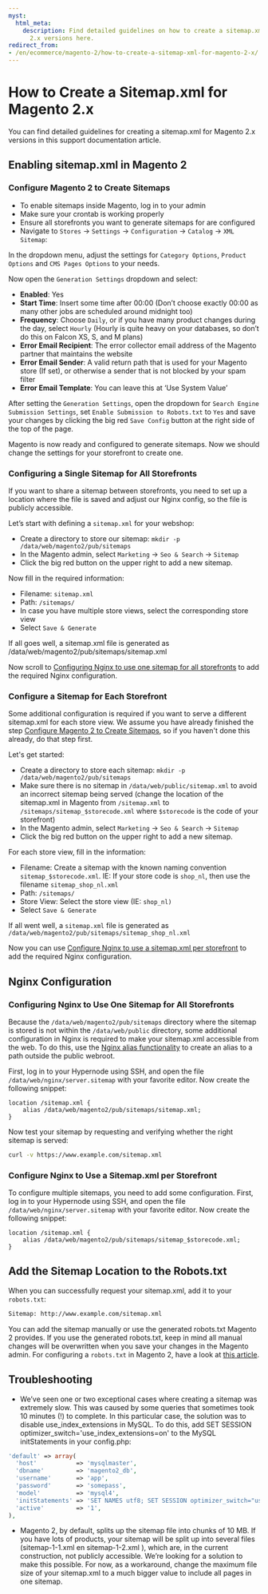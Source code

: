 ```yaml
---
myst:
  html_meta:
    description: Find detailed guidelines on how to create a sitemap.xml for Magento
      2.x versions here.
redirect_from:
- /en/ecommerce/magento-2/how-to-create-a-sitemap-xml-for-magento-2-x/
---
```


<!-- source: https://support.hypernode.com/en/ecommerce/magento-2/how-to-create-a-sitemap-xml-for-magento-2-x/ -->

# How to Create a Sitemap.xml for Magento 2.x

You can find detailed guidelines for creating a sitemap.xml for Magento 2.x versions in this support documentation article.

## Enabling sitemap.xml in Magento 2

### Configure Magento 2 to Create Sitemaps

- To enable sitemaps inside Magento, log in to your admin
- Make sure your crontab is working properly
- Ensure all storefronts you want to generate sitemaps for are configured
- Navigate to `Stores` -> `Settings` -> `Configuration` -> `Catalog` -> `XML Sitemap`:

In the dropdown menu, adjust the settings for `Category Options`, `Product Options` and `CMS Pages Options` to your needs.

Now open the `Generation Settings` dropdown and select:

- **Enabled**: Yes
- **Start Time**: Insert some time after 00:00 (Don’t choose exactly 00:00 as many other jobs are scheduled around midnight too)
- **Frequency**: Choose `Daily`, or if you have many product changes during the day, select `Hourly` (Hourly is quite heavy on your databases, so don’t do this on Falcon XS, S, and M plans)
- **Error Email Recipient**: The error collector email address of the Magento partner that maintains the website
- **Error Email Sender**: A valid return path that is used for your Magento store (If set), or otherwise a sender that is not blocked by your spam filter
- **Error Email Template**: You can leave this at ‘Use System Value’

After setting the `Generation Settings`, open the dropdown for `Search Engine Submission Settings`, set `Enable Submission to Robots.txt` to `Yes` and save your changes by clicking the big red `Save Config` button at the right side of the top of the page.

Magento is now ready and configured to generate sitemaps. Now we should change the settings for your storefront to create one.

### Configuring a Single Sitemap for All Storefronts

If you want to share a sitemap between storefronts, you need to set up a location where the file is saved and adjust our Nginx config, so the file is publicly accessible.

Let’s start with defining a `sitemap.xml` for your webshop:

- Create a directory to store our sitemap: `mkdir -p /data/web/magento2/pub/sitemaps`
- In the Magento admin, select `Marketing` -> `Seo & Search` -> `Sitemap`
- Click the big red button on the upper right to add a new sitemap.

Now fill in the required information:

- Filename: `sitemap.xml`
- Path: `/sitemaps/`
- In case you have multiple store views, select the corresponding store view
- Select `Save & Generate`

If all goes well, a sitemap.xml file is generated as /data/web/magento2/pub/sitemaps/sitemap.xml

Now scroll to [Configuring Nginx to use one sitemap for all storefronts](#configuring-nginx-to-use-one-sitemap-for-all-storefronts) to add the required Nginx configuration.

### Configure a Sitemap for Each Storefront

Some additional configuration is required if you want to serve a different sitemap.xml for each store view. We assume you have already finished the step [Configure Magento 2 to Create Sitemaps](#configure-magento-2-to-create-sitemaps), so if you haven't done this already, do that step first.

Let's get started:

- Create a directory to store each sitemap: `mkdir -p /data/web/magento2/pub/sitemaps`
- Make sure there is no sitemap in `/data/web/public/sitemap.xml` to avoid an incorrect sitemap being served (change the location of the sitemap.xml in Magento from `/sitemap.xml` to `/sitemaps/sitemap_$storecode.xml` where `$storecode` is the code of your storefront)
- In the Magento admin, select `Marketing` -> `Seo & Search` -> `Sitemap`
- Click the big red button on the upper right to add a new sitemap.

For each store view, fill in the information:

- Filename: Create a sitemap with the known naming convention `sitemap_$storecode.xml`. IE: If your store code is `shop_nl`, then use the filename `sitemap_shop_nl.xml`
- Path: `/sitemaps/`
- Store View: Select the store view (IE: `shop_nl)`
- Select `Save & Generate`

If all went well, a `sitemap.xml` file is generated as `/data/web/magento2/pub/sitemaps/sitemap_shop_nl.xml`

Now you can use [Configure Nginx to use a sitemap.xml per storefront](#configure-nginx-to-use-a-sitemapxml-per-storefront) to add the required Nginx configuration.

## Nginx Configuration

### Configuring Nginx to Use One Sitemap for All Storefronts

Because the `/data/web/magento2/pub/sitemaps` directory where the sitemap is stored is not within the `/data/web/public` directory, some additional configuration in Nginx is required to make your sitemap.xml accessible from the web. To do this, use the [Nginx alias functionality](http://nginx.org/en/docs/http/ngx_http_core_module.html#alias) to create an alias to a path outside the public webroot.

First, log in to your Hypernode using SSH, and open the file `/data/web/nginx/server.sitemap` with your favorite editor. Now create the following snippet:

```nginx
location /sitemap.xml {
    alias /data/web/magento2/pub/sitemaps/sitemap.xml;
}
```

Now test your sitemap by requesting and verifying whether the right sitemap is served:

```bash
curl -v https://www.example.com/sitemap.xml
```

### Configure Nginx to Use a Sitemap.xml per Storefront

To configure multiple sitemaps, you need to add some configuration. First, log in to your Hypernode using SSH, and open the file `/data/web/nginx/server.sitemap` with your favorite editor. Now create the following snippet:

```nginx
location /sitemap.xml {
    alias /data/web/magento2/pub/sitemaps/sitemap_$storecode.xml;
}
```

## Add the Sitemap Location to the Robots.txt

When you can successfully request your sitemap.xml, add it to your `robots.txt`:

```bash
Sitemap: http://www.example.com/sitemap.xml
```

You can add the sitemap manually or use the generated robots.txt Magento 2 provides. If you use the generated robots.txt, keep in mind all manual changes will be overwritten when you save your changes in the Magento admin. For configuring a `robots.txt` in Magento 2, have a look at [this article](https://support.hypernode.com/en/ecommerce/magento-2/how-to-create-a-robots-txt-for-magento-2-x).

## Troubleshooting

- We’ve seen one or two exceptional cases where creating a sitemap was extremely slow. This was caused by some queries that sometimes took 10 minutes (!) to complete. In this particular case, the solution was to disable use_index_extensions in MySQL. To do this, add SET SESSION optimizer_switch='use_index_extensions=on' to the MySQL initStatements in your config.php:

```php
'default' => array(
  'host'           => 'mysqlmaster',
  'dbname'         => 'magento2_db',
  'username'       => 'app',
  'password'       => 'somepass',
  'model'          => 'mysql4',
  'initStatements' => 'SET NAMES utf8; SET SESSION optimizer_switch="use_index_extensions=on"',
  'active'         => '1',
),
```

- Magento 2, by default, splits up the sitemap file into chunks of 10 MB. If you have lots of products, your sitemap will be split up into several files (sitemap-1-1.xml en sitemap-1-2.xml ), which are, in the current construction, not publicly accessible. We’re looking for a solution to make this possible. For now, as a workaround, change the maximum file size of your sitemap.xml to a much bigger value to include all pages in one sitemap.
